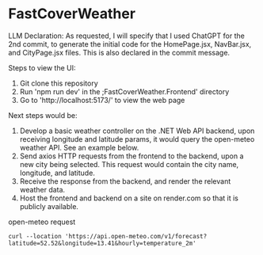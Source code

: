 # FastCoverWeather

LLM Declaration:
As requested, I will specify that I used ChatGPT for the 2nd commit, to generate the initial code for the HomePage.jsx, NavBar.jsx, and CityPage.jsx files. This is also declared in the commit message.

Steps to view the UI:
1. Git clone this repository
2. Run 'npm run dev' in the ;FastCoverWeather.Frontend' directory
3. Go to 'http://localhost:5173/' to view the web page

Next steps would be:
1. Develop a basic weather controller on the .NET Web API backend, upon receiving longitude and latitude params, it would query the open-meteo weather API. See an example below.
2. Send axios HTTP requests from the frontend to the backend, upon a new city being selected. This request would contain the city name, longitude, and latitude.
3. Receive the response from the backend, and render the relevant weather data.
4. Host the frontend and backend on a site on render.com so that it is publicly available. 

open-meteo request
```
curl --location 'https://api.open-meteo.com/v1/forecast?latitude=52.52&longitude=13.41&hourly=temperature_2m'
```
